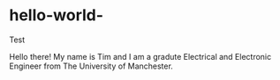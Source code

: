 # hello-world-
Test

Hello there!
My name is Tim and I am a gradute Electrical and Electronic Engineer from The University of Manchester.
